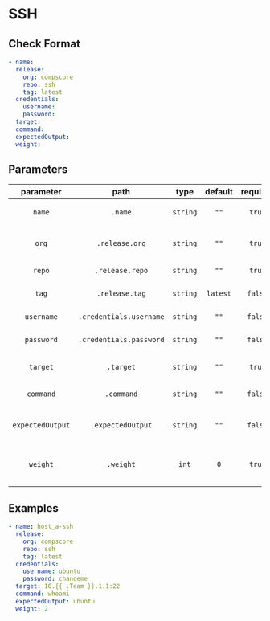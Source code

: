 # SSH

## Check Format

```yaml
- name:
  release:
    org: compscore
    repo: ssh
    tag: latest
  credentials:
    username:
    password:
  target:
  command:
  expectedOutput:
  weight:
```

## Parameters

|    parameter     |          path           |   type   | default  | required | description                                     |
| :--------------: | :---------------------: | :------: | :------: | :------: | :---------------------------------------------- |
|      `name`      |         `.name`         | `string` |   `""`   |  `true`  | `name of check (must be unique)`                |
|      `org`       |     `.release.org`      | `string` |   `""`   |  `true`  | `organization that check repository belongs to` |
|      `repo`      |     `.release.repo`     | `string` |   `""`   |  `true`  | `repository of the check`                       |
|      `tag`       |     `.release.tag`      | `string` | `latest` | `false`  | `tagged version of check`                       |
|    `username`    | `.credentials.username` | `string` |   `""`   | `false`  | `username of ssh user`                          |
|    `password`    | `.credentials.password` | `string` |   `""`   | `false`  | `default password of ssh user`                  |
|     `target`     |        `.target`        | `string` |   `""`   |  `true`  | `network target of ssh server`                  |
|    `command`     |       `.command`        | `string` |   `""`   | `false`  | `command to run on ssh server`                  |
| `expectedOutput` |    `.expectedOutput`    | `string` |   `""`   | `false`  | `expected output of provided command`           |
|     `weight`     |        `.weight`        |  `int`   |   `0`    |  `true`  | `amount of points a successful check is worth`  |

## Examples

```yaml
- name: host_a-ssh
  release:
    org: compscore
    repo: ssh
    tag: latest
  credentials:
    username: ubuntu
    password: changeme
  target: 10.{{ .Team }}.1.1:22
  command: whoami
  expectedOutput: ubuntu
  weight: 2
```
